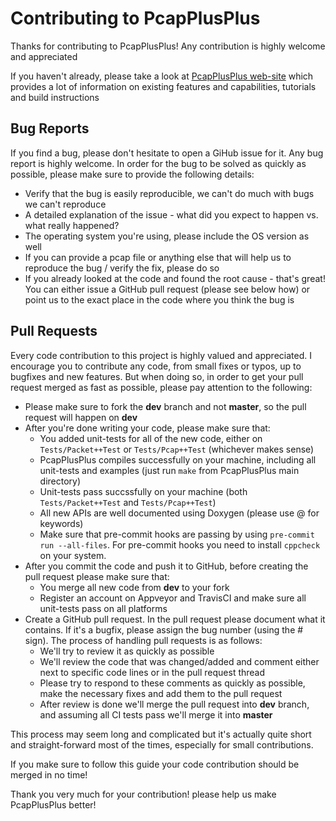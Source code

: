 # Contributing to PcapPlusPlus

Thanks for contributing to PcapPlusPlus! Any contribution is highly welcome and appreciated

If you haven't already, please take a look at [PcapPlusPlus web-site](http://seladb.github.io/PcapPlusPlus-Doc) which provides a lot of information on existing features and capabilities, tutorials and build instructions

## Bug Reports

If you find a bug, please don't hesitate to open a GiHub issue for it. Any bug report is highly welcome. In order for the bug to be solved as quickly as possible, please make sure to provide the following details:
- Verify that the bug is easily reproducible, we can't do much with bugs we can't reproduce
- A detailed explanation of the issue - what did you expect to happen vs. what really happened?
- The operating system you're using, please include the OS version as well
- If you can provide a pcap file or anything else that will help us to reproduce the bug / verify the fix, please do so
- If you already looked at the code and found the root cause - that's great! You can either issue a GitHub pull request (please see below how) or point us to the exact place in the code where you think the bug is

## Pull Requests

Every code contribution to this project is highly valued and appreciated. I encourage you to contribute any code, from small fixes or typos, up to bugfixes and new features. But when doing so, in order to get your pull request merged as fast as possible, please pay attention to the following:
- Please make sure to fork the **dev** branch and not **master**, so the pull request will happen on **dev**
- After you're done writing your code, please make sure that:
   - You added unit-tests for all of the new code, either on `Tests/Packet++Test` or `Tests/Pcap++Test` (whichever makes sense)
   - PcapPlusPlus compiles successfully on your machine, including all unit-tests and examples (just run `make` from PcapPlusPlus main directory)
   - Unit-tests pass succssfully on your machine (both `Tests/Packet++Test` and `Tests/Pcap++Test`)
   - All new APIs are well documented using Doxygen (please use @ for keywords)
   - Make sure that pre-commit hooks are passing by using `pre-commit run --all-files`. For pre-commit hooks you need to install `cppcheck` on your system.
- After you commit the code and push it to GitHub, before creating the pull request please make sure that:
   - You merge all new code from **dev** to your fork
   - Register an account on Appveyor and TravisCI and make sure all unit-tests pass on all platforms
- Create a GitHub pull request. In the pull request please document what it contains. If it's a bugfix, please assign the bug number (using the # sign). The process of handling pull requests is as follows:
   - We'll try to review it as quickly as possible
   - We'll review the code that was changed/added and comment either next to specific code lines or in the pull request thread
   - Please try to respond to these comments as quickly as possible, make the necessary fixes and add them to the pull request
   - After review is done we'll merge the pull request into **dev** branch, and assuming all CI tests pass we'll merge it into **master**

This process may seem long and complicated but it's actually quite short and straight-forward most of the times, especially for small contributions.

If you make sure to follow this guide your code contribution should be merged in no time!

Thank you very much for your contribution! please help us make PcapPlusPlus better!
